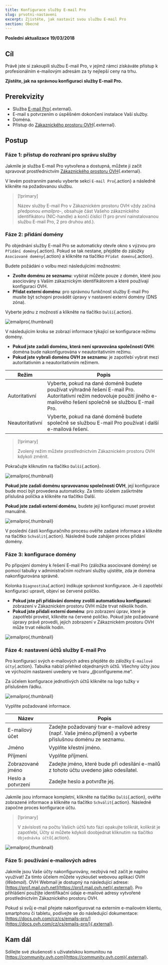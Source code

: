 ```yaml
---
title: Konfigurace služby E-mail Pro
slug: prvotni-nastaveni
excerpt: Zjistěte, jak nastavit svou službu E-mail Pro
section: Obecné
---
```


**Poslední aktualizace 19/03/2018**

## Cíl

Právě jste si zakoupili službu E-mail Pro, v jejímž rámci získáváte přístup k profesionálním e-mailovým adresám za ty nejlepší ceny na trhu.

**Zjistěte, jak na správnou konfiguraci služby E-mail Pro.**

## Prerekvizity

- Služba [E-mail Pro](https://www.ovh.cz/emails/email-pro/){.external}.
- E-mail s potvrzením o úspěšném dokončení instalace Vaší služby.
- Doména.
- Přístup do [Zákaznického prostoru OVH](https://ovh.com/auth/?action=gotomanager){.external}.

## Postup

### Fáze 1: přístup do rozhraní pro správu služby

Jakmile je služba E-mail Pro vytvořena a dostupná, můžete ji začít spravovat prostřednictvím [Zákaznického prostoru OVH](https://ovh.com/auth/?action=gotomanager){.external}.

V levém postranním panelu vyberte sekci `E-mail Pro`{.action} a následně klikněte na požadovanou službu.

> [!primary]
>
> Název služby E-mail Pro v Zákaznickém prostoru OVH vždy začíná předponou *emailpro-*, obsahuje část Vašeho zákaznického identifikátoru (NIC-handle) a končí číslicí (1 pro první nainstalovanou službu E-mail Pro, 2 pro druhou atd.).
>

### Fáze 2: přidání domény

Po objednání služby E-mail Pro se automaticky otevře okno s výzvou pro `Přidání domény`{.action}. Pokud se tak nestane, přejděte do záložky `Asociované domény`{.action} a klikněte na tlačítko `Přidat doménu`{.action}.

Budete požádáni o volbu mezi následujícími možnostmi:

- **Zvolte doménu ze seznamu**: vybírat můžete pouze z domén, které jsou asociovány s Vaším zákaznickým identifikátorem a které používají konfiguraci OVH.
- **Přidat externí doménu**: pro správnou funkčnost služby E-mail Pro musíte být schopni provádět úpravy v nastavení externí domény (DNS zóna).

Vyberte jednu z možností a klikněte na tlačítko `Další`{.action}.

![emailpro](images/first_config_email_pro_add_domain.png){.thumbnail}

V následujícím kroku se zobrazí informace týkající se konfigurace režimu domény.

- **Pokud jste zadali doménu, která není spravována společností OVH**: doména bude  nakonfigurována v neautoritativním režimu.
- **Pokud jste vybrali doménu OVH ze seznamu**: je zapotřebí vybrat mezi autoritativním a neautoritativním režimem.

|Režim|Popis|
|---|---|
|Autoritativní|Vyberte, pokud na dané doméně budete používat výhradně řešení E-mail Pro. Autoritativní režim nedovoluje použití jiného e-mailového řešení společně se službou E-mail Pro.|
|Neautoritativní|Vyberte, pokud na dané doméně budete společně se službou E-mail Pro používat i další e-mailová řešení.| 

> [!primary]
>
> Zvolený režim můžete prostřednictvím Zákaznickém prostoru OVH kdykoli změnit.
>

Pokračujte kliknutím na tlačítko `Další`{.action}.

![emailpro](images/first_config_email_pro_add_domain_step2.png){.thumbnail}

**Pokud jste zadali doménu spravovanou společností OVH**, její konfigurace bude moci být provedena automaticky. Za tímto účelem zaškrtněte příslušná políčka a klikněte na tlačítko Další.

**Pokud jste zadali externí doménu**, budete její konfiguraci muset provést manuálně.

![emailpro](images/first_config_email_pro_add_domain_step3.png){.thumbnail}

V poslední části konfiguračního procesu ověřte zadané informace a klikněte na tlačítko `Schválit`{.action}. Následně bude zahájen proces přidání domény.

### Fáze 3: konfigurace domény

Po připojení domény k řešení E-mail Pro (záložka asociované domény) se pomocí tabulky v administračním rozhraní služby ujistěte, zda je doména nakonfigurována správně.

Kolonka `Diagnostika`{.action} indikuje správnost konfigurace. Je-li zapotřebí konfiguraci upravit, objeví se červené políčko.

- **Pokud jste při přidávání domény zvolili automatickou konfiguraci**: zobrazení v Zákaznickém prostoru OVH může trvat několik hodin. 
- **Pokud jste přidali externí doménu**: pro zobrazení úprav, které je zapotřebí provést, klikněte na červené políčko. Pokud jste požadované úpravy právě provedli, jejich zobrazení v Zákaznickém prostoru OVH může trvat několik hodin.

![emailpro](images/first_config_email_pro_configure_domain.png){.thumbnail}

### Fáze 4: nastavení účtů služby E-mail Pro

Pro konfiguraci svých e-mailových adres přejděte do záložky `E-mailové účty`{.action}.
 Tabulka nabízí přehled objednaných účtů. Všechny účty jsou ve výchozím nastavení uvedeny ve tvaru „@configureme.me“.

Za účelem konfigurace jednotlivých účtů klikněte na logo tužky v příslušném řádku.

![emailpro](images/first_config_email_pro_configure_email_accounts.png){.thumbnail}

Vyplňte požadované informace.

|Název|Popis|
|---|---|
|E-mailový účet|Zadejte požadovaný tvar e-mailové adresy (např. Vaše jméno.příjmení) a vyberte příslušnou doménu ze seznamu. |
|Jméno|Vyplňte křestní jméno.|
|Příjmení|Vyplňte příjmení.|
|Zobrazované jméno|Zadejte jméno, které bude při odesílání e-mailů z tohoto účtu uvedeno jako odesílatel. |
|Heslo a potvrzení|Zadejte heslo a potvrďte jej.| 

Jakmile jsou informace kompletní, klikněte na tlačítko `Další`{.action}, ověřte zobrazené informace a klikněte na tlačítko `Schválit`{.action}. Následně započne proces konfigurace účtu.

> [!primary]
>
> V závislosti na počtu Vašich účtů tuto fázi opakujte tolikrát, kolikrát je zapotřebí,  Účty si můžete kdykoli doobjednat kliknutím na tlačítko `Objednávka účtů`{.action}.
>

![emailpro](images/first_config_email_pro_configure_email_accounts_step2.png){.thumbnail}

### Fáze 5: používání e-mailových adres

Jakmile jsou Vaše účty nakonfigurovány, nezbývá než začít je naplno využívat! Za tímto účelem můžete vyzkoušet webovou aplikaci OVH (*Webmail*). OVH Webmail je dostupný na následující adrese: [https://pro1.mail.ovh.net](https://pro1.mail.ovh.net){.external}. Pro přihlášení použijte identifikační údaje e-mailové adresy vytvořené prostřednictvím Zákaznického prostoru OVH.

Pokud si svůj e-mail přejete nakonfigurovat na externím e-mailovém klientu, smartphonu či tabletu, podívejte se do následující dokumentace: [https://docs.ovh.com/cz/cs/emails-pro/](https://docs.ovh.com/cz/cs/emails-pro/){.external}.

## Kam dál

Sdílejte své zkušenosti s uživatelskou komunitou na [https://community.ovh.com](https://community.ovh.com){.external}.